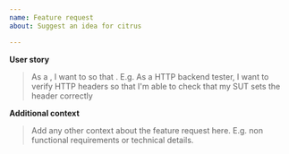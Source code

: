 ```yaml
---
name: Feature request
about: Suggest an idea for citrus

---
```


**User story**
>As a <type of user>, I want to <functionality> so that <reason>.
>E.g. As a HTTP backend tester, I want to verify HTTP headers so that I'm able to check that my SUT sets the header correctly

**Additional context**
>Add any other context about the feature request here. E.g. non functional requirements or technical details.
